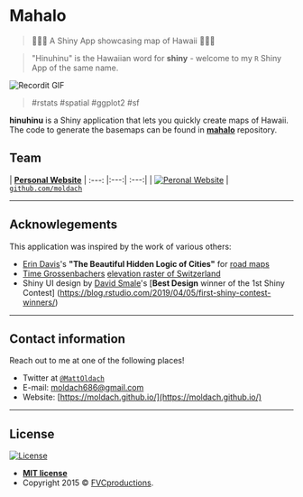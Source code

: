# Mahalo
> 🌴🥥🌺 A Shiny App showcasing map of Hawaii 🍍🐠🦜 

> "Hinuhinu" is the Hawaiian word for **shiny** - welcome to my `R` Shiny App of the same name.  

![Recordit GIF](http://g.recordit.co/rxhSU7IQ08.gif)

> #rstats #spatial #ggplot2 #sf

**hinuhinu** is a Shiny application that lets you quickly create maps of Hawaii. 
The code to generate the basemaps can be found in [**mahalo**](https://github.com/moldach/mahalo) repository.

## Team

| <a href="https://moldach.github.io/" target="_blank">**Personal Website**</a>
| :---: |:---:| :---:|
| [![Peronal Website](https://avatars2.githubusercontent.com/u/5749465?s=460&v=4&s=200)](https://moldach.github.io/)
| <a href="https://github.com/moldach" target="_blank">`github.com/moldach`</a>

---

## Acknowlegements

This application was inspired by the work of various others:

* [Erin Davis](https://github.com/erdavis1/RoadColors)'s **"The Beautiful Hidden Logic of Cities"** for [road maps](https://erdavis.com/2019/09/20/the-beautiful-hidden-logic-of-cities-worldwide/)
* [Time Grossenbachers](https://timogrossenbacher.ch/2016/12/beautiful-thematic-maps-with-ggplot2-only/) [elevation raster of Switzerland](https://timogrossenbacher.ch/2016/12/beautiful-thematic-maps-with-ggplot2-only/)
* Shiny UI design by [David Smale](https://community.rstudio.com/u/committedtotape/)'s [**Best Design** winner of the 1st Shiny Contest] (https://blog.rstudio.com/2019/04/05/first-shiny-contest-winners/)


---

## Contact information

Reach out to me at one of the following places!

+ Twitter at <a href="https://twitter.com/MattOldach" target="_blank">`@MattOldach`</a>
+ E-mail: moldach686@gmail.com
+ Website: [https://moldach.github.io/](https://moldach.github.io/)
---

## License

[![License](http://img.shields.io/:license-mit-blue.svg?style=flat-square)](http://badges.mit-license.org)

- **[MIT license](http://opensource.org/licenses/mit-license.php)**
- Copyright 2015 © <a href="http://fvcproductions.com" target="_blank">FVCproductions</a>.
